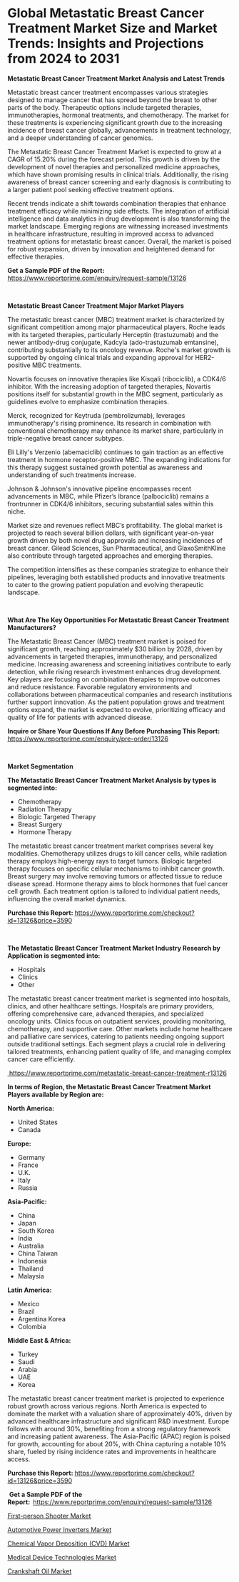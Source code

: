 <p><h1>Global Metastatic Breast Cancer Treatment Market Size and Market Trends: Insights and Projections from 2024 to 2031</h1></p><p><strong>Metastatic Breast Cancer Treatment Market Analysis and Latest Trends</strong></p>
<p><p>Metastatic breast cancer treatment encompasses various strategies designed to manage cancer that has spread beyond the breast to other parts of the body. Therapeutic options include targeted therapies, immunotherapies, hormonal treatments, and chemotherapy. The market for these treatments is experiencing significant growth due to the increasing incidence of breast cancer globally, advancements in treatment technology, and a deeper understanding of cancer genomics.</p><p>The Metastatic Breast Cancer Treatment Market is expected to grow at a CAGR of 15.20% during the forecast period. This growth is driven by the development of novel therapies and personalized medicine approaches, which have shown promising results in clinical trials. Additionally, the rising awareness of breast cancer screening and early diagnosis is contributing to a larger patient pool seeking effective treatment options.</p><p>Recent trends indicate a shift towards combination therapies that enhance treatment efficacy while minimizing side effects. The integration of artificial intelligence and data analytics in drug development is also transforming the market landscape. Emerging regions are witnessing increased investments in healthcare infrastructure, resulting in improved access to advanced treatment options for metastatic breast cancer. Overall, the market is poised for robust expansion, driven by innovation and heightened demand for effective therapies.</p></p>
<p><strong>Get a Sample PDF of the Report:&nbsp;</strong> <a href="https://www.reportprime.com/enquiry/request-sample/13126">https://www.reportprime.com/enquiry/request-sample/13126</a></p>
<p>&nbsp;</p>
<p><strong>Metastatic Breast Cancer Treatment Major Market Players</strong></p>
<p><p>The metastatic breast cancer (MBC) treatment market is characterized by significant competition among major pharmaceutical players. Roche leads with its targeted therapies, particularly Herceptin (trastuzumab) and the newer antibody-drug conjugate, Kadcyla (ado-trastuzumab emtansine), contributing substantially to its oncology revenue. Roche's market growth is supported by ongoing clinical trials and expanding approval for HER2-positive MBC treatments.</p><p>Novartis focuses on innovative therapies like Kisqali (ribociclib), a CDK4/6 inhibitor. With the increasing adoption of targeted therapies, Novartis positions itself for substantial growth in the MBC segment, particularly as guidelines evolve to emphasize combination therapies.</p><p>Merck, recognized for Keytruda (pembrolizumab), leverages immunotherapy's rising prominence. Its research in combination with conventional chemotherapy may enhance its market share, particularly in triple-negative breast cancer subtypes.</p><p>Eli Lilly's Verzenio (abemaciclib) continues to gain traction as an effective treatment in hormone receptor-positive MBC. The expanding indications for this therapy suggest sustained growth potential as awareness and understanding of such treatments increase.</p><p>Johnson & Johnson's innovative pipeline encompasses recent advancements in MBC, while Pfizer’s Ibrance (palbociclib) remains a frontrunner in CDK4/6 inhibitors, securing substantial sales within this niche.</p><p>Market size and revenues reflect MBC’s profitability. The global market is projected to reach several billion dollars, with significant year-on-year growth driven by both novel drug approvals and increasing incidences of breast cancer. Gilead Sciences, Sun Pharmaceutical, and GlaxoSmithKline also contribute through targeted approaches and emerging therapies.</p><p>The competition intensifies as these companies strategize to enhance their pipelines, leveraging both established products and innovative treatments to cater to the growing patient population and evolving therapeutic landscape.</p></p>
<p>&nbsp;</p>
<p><strong>What Are The Key Opportunities For Metastatic Breast Cancer Treatment Manufacturers?</strong></p>
<p><p>The Metastatic Breast Cancer (MBC) treatment market is poised for significant growth, reaching approximately $30 billion by 2028, driven by advancements in targeted therapies, immunotherapy, and personalized medicine. Increasing awareness and screening initiatives contribute to early detection, while rising research investment enhances drug development. Key players are focusing on combination therapies to improve outcomes and reduce resistance. Favorable regulatory environments and collaborations between pharmaceutical companies and research institutions further support innovation. As the patient population grows and treatment options expand, the market is expected to evolve, prioritizing efficacy and quality of life for patients with advanced disease.</p></p>
<p><strong>Inquire or Share Your Questions If Any Before Purchasing This Report:</strong> <a href="https://www.reportprime.com/enquiry/pre-order/13126">https://www.reportprime.com/enquiry/pre-order/13126</a></p>
<p>&nbsp;</p>
<p><strong>Market Segmentation</strong></p>
<p><strong>The Metastatic Breast Cancer Treatment Market Analysis by types is segmented into:</strong></p>
<p><ul><li>Chemotherapy</li><li>Radiation Therapy</li><li>Biologic Targeted Therapy</li><li>Breast Surgery</li><li>Hormone Therapy</li></ul></p>
<p><p>The metastatic breast cancer treatment market comprises several key modalities. Chemotherapy utilizes drugs to kill cancer cells, while radiation therapy employs high-energy rays to target tumors. Biologic targeted therapy focuses on specific cellular mechanisms to inhibit cancer growth. Breast surgery may involve removing tumors or affected tissue to reduce disease spread. Hormone therapy aims to block hormones that fuel cancer cell growth. Each treatment option is tailored to individual patient needs, influencing the overall market dynamics.</p></p>
<p><strong>Purchase this Report:&nbsp;</strong><a href="https://www.reportprime.com/checkout?id=13126&price=3590">https://www.reportprime.com/checkout?id=13126&price=3590</a></p>
<p>&nbsp;</p>
<p><strong>The Metastatic Breast Cancer Treatment Market Industry Research by Application is segmented into:</strong></p>
<p><ul><li>Hospitals</li><li>Clinics</li><li>Other</li></ul></p>
<p><p>The metastatic breast cancer treatment market is segmented into hospitals, clinics, and other healthcare settings. Hospitals are primary providers, offering comprehensive care, advanced therapies, and specialized oncology units. Clinics focus on outpatient services, providing monitoring, chemotherapy, and supportive care. Other markets include home healthcare and palliative care services, catering to patients needing ongoing support outside traditional settings. Each segment plays a crucial role in delivering tailored treatments, enhancing patient quality of life, and managing complex cancer care efficiently.</p></p>
<p><a href="https://www.reportprime.com/metastatic-breast-cancer-treatment-r13126">&nbsp;https://www.reportprime.com/metastatic-breast-cancer-treatment-r13126</a></p>
<p><strong>In terms of Region, the Metastatic Breast Cancer Treatment Market Players available by Region are:</strong></p>
<p>
    <p> <strong> North America: </strong>
        <ul>
            <li>United States</li>
            <li>Canada</li>
        </ul>
        </p> 
    <p> <strong> Europe: </strong>
        <ul>
            <li>Germany</li>
            <li>France</li>
            <li>U.K.</li>
            <li>Italy</li>
            <li>Russia</li>
        </ul>
        </p> 
    <p> <strong> Asia-Pacific: </strong>
        <ul>
            <li>China</li>
            <li>Japan</li>
            <li>South Korea</li>
            <li>India</li>
            <li>Australia</li>
            <li>China Taiwan</li>
            <li>Indonesia</li>
            <li>Thailand</li>
            <li>Malaysia</li>
        </ul>
        </p> 
    <p> <strong> Latin America: </strong>
        <ul>
            <li>Mexico</li>
            <li>Brazil</li>
            <li>Argentina Korea</li>
            <li>Colombia</li>
        </ul>
        </p> 
    <p> <strong> Middle East & Africa: </strong>
        <ul>
            <li>Turkey</li>
            <li>Saudi</li>
            <li>Arabia</li>
            <li>UAE</li>
            <li>Korea</li>
        </ul>
    </p>
    </p>
<p><p>The metastatic breast cancer treatment market is projected to experience robust growth across various regions. North America is expected to dominate the market with a valuation share of approximately 40%, driven by advanced healthcare infrastructure and significant R&D investment. Europe follows with around 30%, benefiting from a strong regulatory framework and increasing patient awareness. The Asia-Pacific (APAC) region is poised for growth, accounting for about 20%, with China capturing a notable 10% share, fueled by rising incidence rates and improvements in healthcare access.</p></p>
<p><strong>Purchase this Report: </strong><a href="https://www.reportprime.com/checkout?id=13126&price=3590">https://www.reportprime.com/checkout?id=13126&price=3590</a></p>
<p>&nbsp;<strong>Get a Sample PDF of the Report:&nbsp;&nbsp;</strong><a href="https://www.reportprime.com/enquiry/request-sample/13126">https://www.reportprime.com/enquiry/request-sample/13126</a></p>
<p><strong></strong></p>
<p><p><a href="https://medium.com/@alexander.bell98078/first-person-shooter-market-outlook-and-forecast-from-2024-to-2031-c12af91f1a4f">First-person Shooter Market</a></p><p><a href="https://issuu.com/reportprime-2/docs/automotive-power-inverters-market-s_5f16e0a4b64c9d">Automotive Power Inverters Market</a></p><p><a href="https://medium.com/@alexander.bell98078/global-perspectives-on-chemical-vapor-deposition-cvd-market-trends-challenges-and-forecast-8d1df750b71c">Chemical Vapor Deposition (CVD) Market</a></p><p><a href="https://github.com/kaufmannDavid16/Market-Research-Report-List-1/blob/main/medical-device-technologies-market.md">Medical Device Technologies Market</a></p><p><a href="https://www.linkedin.com/pulse/crankshaft-oil-market-outlook-forecast-from-2024-2031-z4stc?trackingId=hHmARX29RQ2klV50UYteLg%3D%3D">Crankshaft Oil Market</a></p></p>